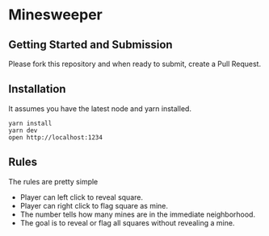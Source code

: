 # Minesweeper

## Getting Started and Submission

Please fork this repository and when ready to submit, create a Pull Request.

## Installation

It assumes you have the latest node and yarn installed.

```
yarn install
yarn dev
open http://localhost:1234
```

## Rules

The rules are pretty simple

* Player can left click to reveal square.
* Player can right click to flag square as mine.
* The number tells how many mines are in the immediate neighborhood.
* The goal is to reveal or flag all squares without revealing a mine.
